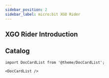 ```yaml
---
sidebar_position: 2
sidebar_label: micro:bit XGO Rider
---
```


## XGO Rider Introduction






## Catalog

```mdx-code-block
import DocCardList from '@theme/DocCardList';

<DocCardList />
```
